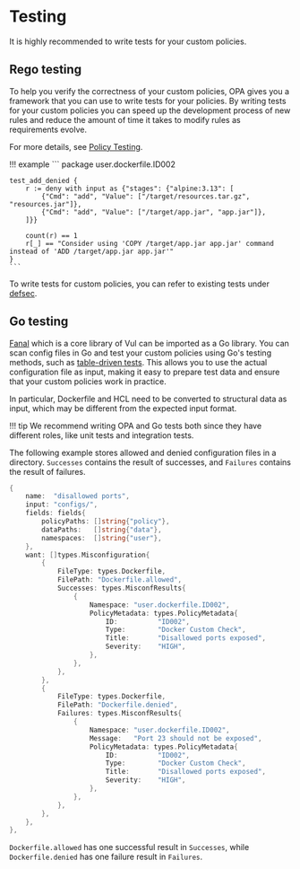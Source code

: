 # Testing
It is highly recommended to write tests for your custom policies.

## Rego testing
To help you verify the correctness of your custom policies, OPA gives you a framework that you can use to write tests for your policies. 
By writing tests for your custom policies you can speed up the development process of new rules and reduce the amount of time it takes to modify rules as requirements evolve.

For more details, see [Policy Testing][opa-testing].

!!! example
    ```
    package user.dockerfile.ID002

    test_add_denied {
        r := deny with input as {"stages": {"alpine:3.13": [
            {"Cmd": "add", "Value": ["/target/resources.tar.gz", "resources.jar"]},
            {"Cmd": "add", "Value": ["/target/app.jar", "app.jar"]},
        ]}}

        count(r) == 1
        r[_] == "Consider using 'COPY /target/app.jar app.jar' command instead of 'ADD /target/app.jar app.jar'"
    }
    ```

To write tests for custom policies, you can refer to existing tests under [defsec][defsec].

## Go testing
[Fanal][fanal] which is a core library of Vul can be imported as a Go library.
You can scan config files in Go and test your custom policies using Go's testing methods, such as [table-driven tests][table].
This allows you to use the actual configuration file as input, making it easy to prepare test data and ensure that your custom policies work in practice.

In particular, Dockerfile and HCL need to be converted to structural data as input, which may be different from the expected input format.

!!! tip
    We recommend writing OPA and Go tests both since they have different roles, like unit tests and integration tests.

The following example stores allowed and denied configuration files in a directory.
`Successes` contains the result of successes, and `Failures` contains the result of failures.

``` go
{
	name:  "disallowed ports",
	input: "configs/",
	fields: fields{
		policyPaths: []string{"policy"},
		dataPaths:   []string{"data"},
		namespaces:  []string{"user"},
	},
	want: []types.Misconfiguration{
		{
			FileType: types.Dockerfile,
			FilePath: "Dockerfile.allowed",
			Successes: types.MisconfResults{
				{
					Namespace: "user.dockerfile.ID002",
					PolicyMetadata: types.PolicyMetadata{
						ID:          "ID002",
						Type:        "Docker Custom Check",
						Title:       "Disallowed ports exposed",
						Severity:    "HIGH",
					},
				},
			},
		},
		{
			FileType: types.Dockerfile,
			FilePath: "Dockerfile.denied",
			Failures: types.MisconfResults{
				{
					Namespace: "user.dockerfile.ID002",
					Message:   "Port 23 should not be exposed",
					PolicyMetadata: types.PolicyMetadata{
						ID:          "ID002",
						Type:        "Docker Custom Check",
						Title:       "Disallowed ports exposed",
						Severity:    "HIGH",
					},
				},
			},
		},
	},
},
```

`Dockerfile.allowed` has one successful result in `Successes`, while `Dockerfile.denied` has one failure result in `Failures`.

[opa-testing]: https://www.openpolicyagent.org/docs/latest/policy-testing/
[defsec]: https://github.com/khulnasoft-lab/defsec
[table]: https://github.com/golang/go/wiki/TableDrivenTests
[fanal]: https://github.com/aquasecurity/fanal